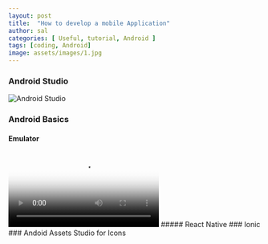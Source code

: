 ```yaml
---
layout: post
title:  "How to develop a mobile Application"
author: sal
categories: [ Useful, tutorial, Android ]
tags: [coding, Android]
image: assets/images/1.jpg
---
```


### Android Studio
![Android Studio](https://developer.android.com/studio/images/studio-homepage-hero.jpg)
### Android Basics
#### Emulator
<video controls poster="/studio/images/run/thumbnail-emulator_2x.png">
  <source src="https://storage.googleapis.com/androiddevelopers/videos/studio-emulator-overview_2-2.mp4" type="video/mp4">
</video>
##### React Native
### Ionic
### Andoid Assets Studio for Icons

